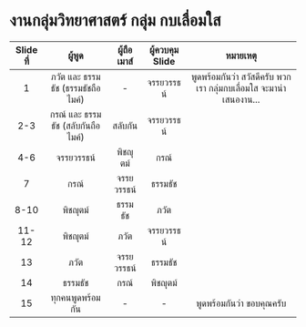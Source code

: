 # งานกลุ่มวิทยาศาสตร์ กลุ่ม กบเลื่อมใส

| Slide ที่ 	|              ผู้พูด             	|  ผู้ถือเมาส์  	| ผู้ควบคุม Slide 	|                         หมายเหตุ                        	|
|:-------:	|:----------------------------:	|:---------:	|:------------:	|:------------------------------------------------------:	|
|    1    	| ภวัต และ ธรรมธัช (ธรรมธัชถือไมค์) 	|     -     	|   จรรยวรรธน์  	| พูดพร้อมกันว่า สวัสดีครับ พวกเรา กลุ่มกบเลื่อมใส จะมานำเสนองาน... 	|
|   2-3   	|  กรณ์ และ ธรรมธัช (สลับกันถือไมค์) 	|   สลับกัน   	|   จรรยวรรธน์  	|                                                        	|
|   4-6   	|           จรรยวรรธน์          	|   พิชญุตม์   	|      กรณ์     	|                                                        	|
|    7    	|              กรณ์             	| จรรยวรรธน์ 	|    ธรรมธัช    	|                                                        	|
|   8-10  	|             พิชญุตม์            	|   ธรรมธัช  	|      ภวัต     	|                                                        	|
|   11-12  	|             พิชญุตม์            	|   ภวัต  	|      จรรยวรรธน์     	|                                                        	|
|   13  	|              ภวัต             	| จรรยวรรธน์ 	|     ธรรมธัช    	|                                                     	|
|   14  | ธรรมธัช | กรณ์ | พิชญุตม์ |    |
|    15  	|         ทุกคนพูดพร้อมกัน         	|     -     	|       -      	|                   พูดพร้อมกันว่า ขอบคุณครับ                 	|
